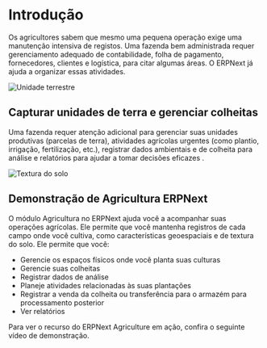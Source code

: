 # Introdução



Os agricultores sabem que mesmo uma pequena operação exige uma manutenção intensiva de registos. Uma fazenda bem administrada requer gerenciamento adequado de contabilidade, folha de pagamento, fornecedores, clientes e logística, para citar algumas áreas. O ERPNext já ajuda a organizar essas atividades.


![Unidade terrestre](/files/land-unit.png)


## Capturar unidades de terra e gerenciar colheitas


Uma fazenda requer atenção adicional para gerenciar suas unidades produtivas (parcelas de terra), atividades agrícolas urgentes (como plantio, irrigação, fertilização, etc.), registrar dados ambientais e de colheita para análise e relatórios para ajudar a tomar decisões eficazes .


![Textura do solo](/files/soil-texture.png)


## Demonstração de Agricultura ERPNext


O módulo Agricultura no ERPNext ajuda você a acompanhar suas operações agrícolas. Ele permite que você mantenha registros de cada campo onde você cultiva, como características geoespaciais e de textura do solo. Ele permite que você:


* Gerencie os espaços físicos onde você planta suas culturas
* Gerencie suas colheitas
* Registrar dados de análise
* Planeje atividades relacionadas às suas plantações
* Registrar a venda da colheita ou transferência para o armazém para processamento posterior
* Ver relatórios


Para ver o recurso do ERPNext Agriculture em ação, confira o seguinte vídeo de demonstração.






